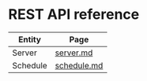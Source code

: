# REST API reference

Entity | Page |
---- | ----
Server | [server.md](server.md)
Schedule | [schedule.md](schedule.md)
